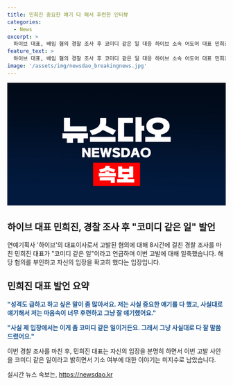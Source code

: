 ```yaml
---
title: 민희진 중요한 얘기 다 해서 후련한 인터뷰
categories:
  - News
excerpt: >
  하이브 대표, 배임 혐의 경찰 조사 후 코미디 같은 일 대응 하이브 소속 어도어 대표 민희진은 배임 혐의로 경찰에 고발당한 후 8시간의 조사를 받고 나와 마치고 코미디 같은 일이라고 일축했다. 성격이 급하고 말하고 싶은 게 많아서 먼저 조사받았다며 중요한 얘기를 다 했고, 사실대로 얘기해서 후련하다고 전했다. 업무상 배임 혐의를 부인하며 코미디 같은 일이라고 했다.
feature_text: >
  하이브 대표, 배임 혐의 경찰 조사 후 코미디 같은 일 대응 하이브 소속 어도어 대표 민희진은 배임 혐의로 경찰에 고발당한 후 8시간의 조사를 받고 나와 마치고 코미디 같은 일이라고 일축했다. 성격이 급하고 말하고 싶은 게 많아서 먼저 조사받았다며 중요한 얘기를 다 했고, 사실대로 얘기해서 후련하다고 전했다. 업무상 배임 혐의를 부인하며 코미디 같은 일이라고 했다.
image: '/assets/img/newsdao_breakingnews.jpg'
---
```


<p><img src="/assets/img/newsdao_breakingnews.jpg" alt="firstkoreanews 속보" /></p>

<h2>하이브 대표 민희진, 경찰 조사 후 "코미디 같은 일" 발언</h2>

<p>연예기획사 '하이브'의 대표이사로서 고발된 혐의에 대해 8시간에 걸친 경찰 조사를 마친 민희진 대표가 "코미디 같은 일"이라고 언급하며 이번 고발에 대해 일축했습니다. 해당 혐의를 부인하고 자신의 입장을 확고히 했다는 입장입니다.</p>

<h2 data-ke-size="size26">민희진 대표 발언 요약</h2>

<p data-ke-size="size16"><b><span style="color: #1a5490;">"성격도 급하고 하고 싶은 말이 좀 많아서요. 저는 사실 중요한 얘기를 다 했고, 사실대로 얘기해서 저는 마음속이 너무 후련하고 그냥 잘 얘기했어요."</span></b></p>

<p data-ke-size="size16"><b><span style="color: #1a5490;">"사실 제 입장에서는 이게 좀 코미디 같은 일이거든요. 그래서 그냥 사실대로 다 잘 말씀드렸어요."</span></b></p>

<p>이번 경찰 조사를 마친 후, 민희진 대표는 자신의 입장을 분명히 하면서 이번 고발 사안을 코미디 같은 일이라고 밝히면서 기소 여부에 대한 이야기는 미지수로 남았습니다.</p>
실시간 뉴스 속보는, <a href="https://newsdao.kr" rel="dofollow">https://newsdao.kr</a>


